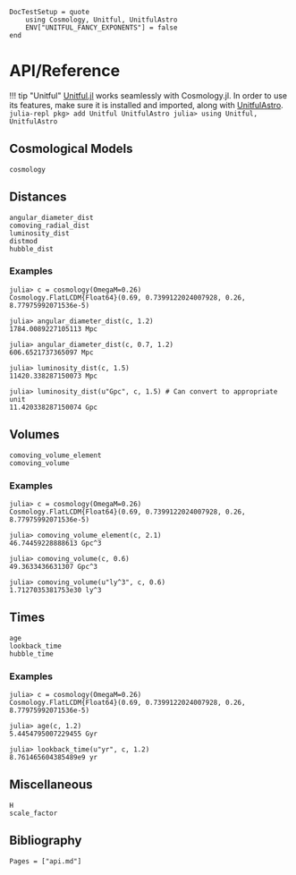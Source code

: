 ```@meta
DocTestSetup = quote
    using Cosmology, Unitful, UnitfulAstro
    ENV["UNITFUL_FANCY_EXPONENTS"] = false
end
```

# API/Reference


!!! tip "Unitful"
    [Unitful.jl](https://github.com/painterqubits/Unitful.jl) works seamlessly with Cosmology.jl. In order to use its features, make sure it is installed and imported, along with [UnitfulAstro](https://github.com/juliaastro/UnitfulAstro.jl).
    ```julia-repl
    pkg> add Unitful UnitfulAstro
    julia> using Unitful, UnitfulAstro
    ```


## Cosmological Models

```@docs
cosmology
```

## Distances

```@docs
angular_diameter_dist
comoving_radial_dist
luminosity_dist
distmod
hubble_dist
```

### Examples

```jldoctest
julia> c = cosmology(OmegaM=0.26)
Cosmology.FlatLCDM{Float64}(0.69, 0.7399122024007928, 0.26, 8.77975992071536e-5)

julia> angular_diameter_dist(c, 1.2)
1784.0089227105113 Mpc

julia> angular_diameter_dist(c, 0.7, 1.2)
606.6521737365097 Mpc

julia> luminosity_dist(c, 1.5)
11420.338287150073 Mpc

julia> luminosity_dist(u"Gpc", c, 1.5) # Can convert to appropriate unit
11.420338287150074 Gpc
```


## Volumes

```@docs
comoving_volume_element
comoving_volume
```

### Examples

```jldoctest
julia> c = cosmology(OmegaM=0.26)
Cosmology.FlatLCDM{Float64}(0.69, 0.7399122024007928, 0.26, 8.77975992071536e-5)

julia> comoving_volume_element(c, 2.1)
46.74459228888613 Gpc^3

julia> comoving_volume(c, 0.6)
49.3633436631307 Gpc^3

julia> comoving_volume(u"ly^3", c, 0.6)
1.7127035381753e30 ly^3
```

## Times

```@docs
age
lookback_time
hubble_time
```

### Examples
```jldoctest
julia> c = cosmology(OmegaM=0.26)
Cosmology.FlatLCDM{Float64}(0.69, 0.7399122024007928, 0.26, 8.77975992071536e-5)

julia> age(c, 1.2)
5.4454795007229455 Gyr

julia> lookback_time(u"yr", c, 1.2)
8.761465604385489e9 yr
```

## Miscellaneous
```@docs
H
scale_factor
```


## Bibliography
```@bibliography
Pages = ["api.md"]
```
